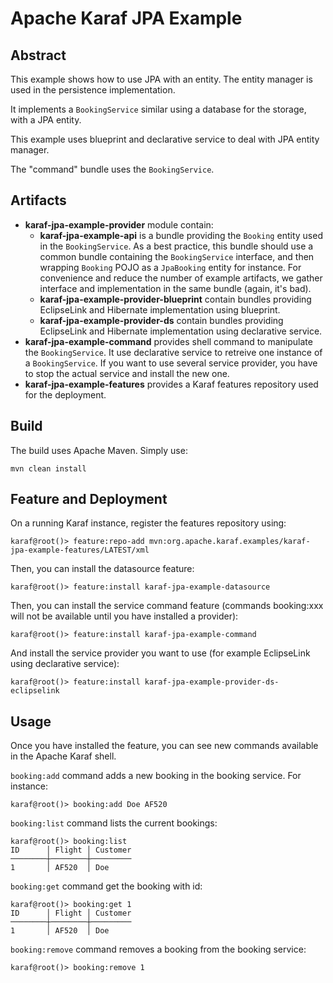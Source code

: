 <!--
    Licensed to the Apache Software Foundation (ASF) under one
    or more contributor license agreements.  See the NOTICE file
    distributed with this work for additional information
    regarding copyright ownership.  The ASF licenses this file
    to you under the Apache License, Version 2.0 (the
    "License"); you may not use this file except in compliance
    with the License.  You may obtain a copy of the License at

      http://www.apache.org/licenses/LICENSE-2.0

    Unless required by applicable law or agreed to in writing,
    software distributed under the License is distributed on an
    "AS IS" BASIS, WITHOUT WARRANTIES OR CONDITIONS OF ANY
    KIND, either express or implied.  See the License for the
    specific language governing permissions and limitations
    under the License.
-->
# Apache Karaf JPA Example

## Abstract

This example shows how to use JPA with an entity. The entity manager is used in the persistence implementation.

It implements a `BookingService` similar using a database for the storage, with a JPA entity.

This example uses blueprint and declarative service to deal with JPA entity manager.

The "command" bundle uses the `BookingService`.

## Artifacts

* **karaf-jpa-example-provider** module contain:
    * **karaf-jpa-example-api** is a bundle providing the `Booking` entity used in the `BookingService`. As a best practice, this bundle should use a common bundle containing
the `BookingService` interface, and then wrapping `Booking` POJO as a `JpaBooking` entity for instance. For convenience and reduce the number of
example artifacts, we gather interface and implementation in the same bundle (again, it's bad).
    * **karaf-jpa-example-provider-blueprint** contain bundles providing EclipseLink and Hibernate implementation using blueprint.
    * **karaf-jpa-example-provider-ds** contain bundles providing EclipseLink and Hibernate implementation using declarative service.
* **karaf-jpa-example-command** provides shell command to manipulate the `BookingService`. It use declarative service to retreive one instance of a `BookingService`. 
If you want to use several service provider, you have to stop the actual service and install the new one.
* **karaf-jpa-example-features** provides a Karaf features repository used for the deployment.

## Build

The build uses Apache Maven. Simply use:

```
mvn clean install
```

## Feature and Deployment

On a running Karaf instance, register the features repository using:

```
karaf@root()> feature:repo-add mvn:org.apache.karaf.examples/karaf-jpa-example-features/LATEST/xml
```

Then, you can install the datasource feature:

```
karaf@root()> feature:install karaf-jpa-example-datasource
```

Then, you can install the service command feature (commands booking:xxx will not be available until you have installed 
a provider):

```
karaf@root()> feature:install karaf-jpa-example-command
```

And install the service provider you want to use (for example EclipseLink using declarative service):

```
karaf@root()> feature:install karaf-jpa-example-provider-ds-eclipselink
```

## Usage

Once you have installed the feature, you can see new commands available in the Apache Karaf shell.

`booking:add` command adds a new booking in the booking service. For instance:

```
karaf@root()> booking:add Doe AF520
```

`booking:list` command lists the current bookings:

```
karaf@root()> booking:list
ID      │ Flight │ Customer
────────┼────────┼─────────
1       │ AF520  │ Doe
```

`booking:get` command get the booking with id:

```
karaf@root()> booking:get 1
ID      │ Flight │ Customer
────────┼────────┼─────────
1       │ AF520  │ Doe
```

`booking:remove` command removes a booking from the booking service:

```
karaf@root()> booking:remove 1
```